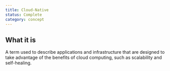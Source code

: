 ```yaml
---
title: Cloud-Native
status: Complete
category: concept
---
```


## What it is

A term used to describe applications and infrastructure that are designed to take advantage of the benefits of cloud computing, such as scalability and self-healing.

